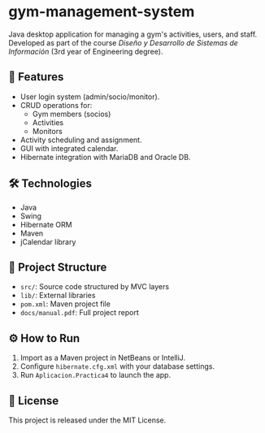 # gym-management-system

Java desktop application for managing a gym's activities, users, and staff. Developed as part of the course *Diseño y Desarrollo de Sistemas de Información* (3rd year of Engineering degree).

## 🚀 Features

- User login system (admin/socio/monitor).
- CRUD operations for:
  - Gym members (socios)
  - Activities
  - Monitors
- Activity scheduling and assignment.
- GUI with integrated calendar.
- Hibernate integration with MariaDB and Oracle DB.

## 🛠️ Technologies

- Java
- Swing
- Hibernate ORM
- Maven
- jCalendar library

## 📂 Project Structure

- `src/`: Source code structured by MVC layers
- `lib/`: External libraries
- `pom.xml`: Maven project file
- `docs/manual.pdf`: Full project report

## ⚙️ How to Run

1. Import as a Maven project in NetBeans or IntelliJ.
2. Configure `hibernate.cfg.xml` with your database settings.
3. Run `Aplicacion.Practica4` to launch the app.

## 📝 License

This project is released under the MIT License.
